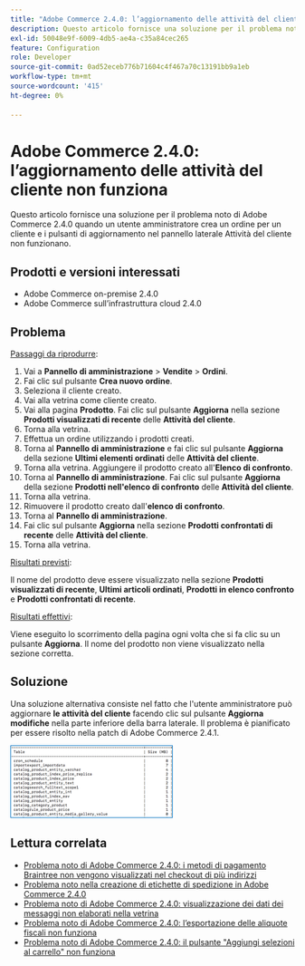 ```yaml
---
title: "Adobe Commerce 2.4.0: l’aggiornamento delle attività del cliente non funziona"
description: Questo articolo fornisce una soluzione per il problema noto di Adobe Commerce 2.4.0 quando un utente amministratore crea un ordine per un cliente e i pulsanti di aggiornamento nel pannello laterale Attività del cliente non funzionano.
exl-id: 50048e9f-6009-4db5-ae4a-c35a84cec265
feature: Configuration
role: Developer
source-git-commit: 0ad52eceb776b71604c4f467a70c13191bb9a1eb
workflow-type: tm+mt
source-wordcount: '415'
ht-degree: 0%

---
```


# Adobe Commerce 2.4.0: l’aggiornamento delle attività del cliente non funziona

Questo articolo fornisce una soluzione per il problema noto di Adobe Commerce 2.4.0 quando un utente amministratore crea un ordine per un cliente e i pulsanti di aggiornamento nel pannello laterale Attività del cliente non funzionano.

## Prodotti e versioni interessati

* Adobe Commerce on-premise 2.4.0
* Adobe Commerce sull’infrastruttura cloud 2.4.0

## Problema

<u>Passaggi da riprodurre</u>:

1. Vai a **Pannello di amministrazione** > **Vendite** > **Ordini**.
1. Fai clic sul pulsante **Crea nuovo ordine**.
1. Seleziona il cliente creato.
1. Vai alla vetrina come cliente creato.
1. Vai alla pagina **Prodotto**. Fai clic sul pulsante **Aggiorna** nella sezione **Prodotti visualizzati di recente** delle **Attività del cliente**.
1. Torna alla vetrina.
1. Effettua un ordine utilizzando i prodotti creati.
1. Torna al **Pannello di amministrazione** e fai clic sul pulsante **Aggiorna** della sezione **Ultimi elementi ordinati** delle **Attività del cliente**.
1. Torna alla vetrina. Aggiungere il prodotto creato all&#39;**Elenco di confronto**.
1. Torna al **Pannello di amministrazione**. Fai clic sul pulsante **Aggiorna** della sezione **Prodotti nell&#39;elenco di confronto** delle **Attività del cliente**.
1. Torna alla vetrina.
1. Rimuovere il prodotto creato dall&#39;**elenco di confronto**.
1. Torna al **Pannello di amministrazione**.
1. Fai clic sul pulsante **Aggiorna** nella sezione **Prodotti confrontati di recente** delle **Attività del cliente**.
1. Torna alla vetrina.

<u>Risultati previsti</u>:

Il nome del prodotto deve essere visualizzato nella sezione **Prodotti visualizzati di recente**, **Ultimi articoli ordinati**, **Prodotti in elenco confronto** e **Prodotti confrontati di recente**.

<u>Risultati effettivi</u>:

Viene eseguito lo scorrimento della pagina ogni volta che si fa clic su un pulsante **Aggiorna**. Il nome del prodotto non viene visualizzato nella sezione corretta.

## Soluzione

Una soluzione alternativa consiste nel fatto che l&#39;utente amministratore può aggiornare **le attività del cliente** facendo clic sul pulsante **Aggiorna modifiche** nella parte inferiore della barra laterale. Il problema è pianificato per essere risolto nella patch di Adobe Commerce 2.4.1.

![mceclip0.png](assets/mceclip0.png)

## Lettura correlata

* [Problema noto di Adobe Commerce 2.4.0: i metodi di pagamento Braintree non vengono visualizzati nel checkout di più indirizzi](/help/troubleshooting/payments/magento-2-4-0-braintree-not-in-multiple-addresses-checkout.md)
* [Problema noto nella creazione di etichette di spedizione in Adobe Commerce 2.4.0](/help/troubleshooting/known-issues-patches-attached/shipping-labels-creation-known-issue-in-magento-2-4-0.md)
* [Problema noto di Adobe Commerce 2.4.0: visualizzazione dei dati dei messaggi non elaborati nella vetrina](/help/troubleshooting/storefront/magento-2-4-0-issue-storefront-raw-message-data-display.md)
* [Problema noto di Adobe Commerce 2.4.0: l’esportazione delle aliquote fiscali non funziona](/help/troubleshooting/miscellaneous/magento-2-4-0-known-issue-export-tax-rates-does-not-work.md)
* [Problema noto di Adobe Commerce 2.4.0: il pulsante &quot;Aggiungi selezioni al carrello&quot; non funziona](/help/troubleshooting/miscellaneous/magento-2-4-0-add-selections-to-my-cart-does-not-work.md)
